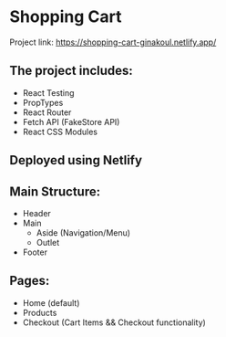 # Shopping Cart

Project link: https://shopping-cart-ginakoul.netlify.app/

## The project includes:

- React Testing
- PropTypes
- React Router
- Fetch API (FakeStore API)
- React CSS Modules

## Deployed using Netlify

## Main Structure:

- Header
- Main
  - Aside (Navigation/Menu)
  - Outlet
- Footer

## Pages:

- Home (default)
- Products
- Checkout (Cart Items && Checkout functionality)
